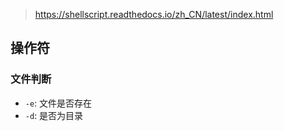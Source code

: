 <!-- shell语法笔记 -->
<!-- 2022-10-17 -->

> https://shellscript.readthedocs.io/zh_CN/latest/index.html
## 操作符

### 文件判断
- `-e`: 文件是否存在
- `-d`: 是否为目录